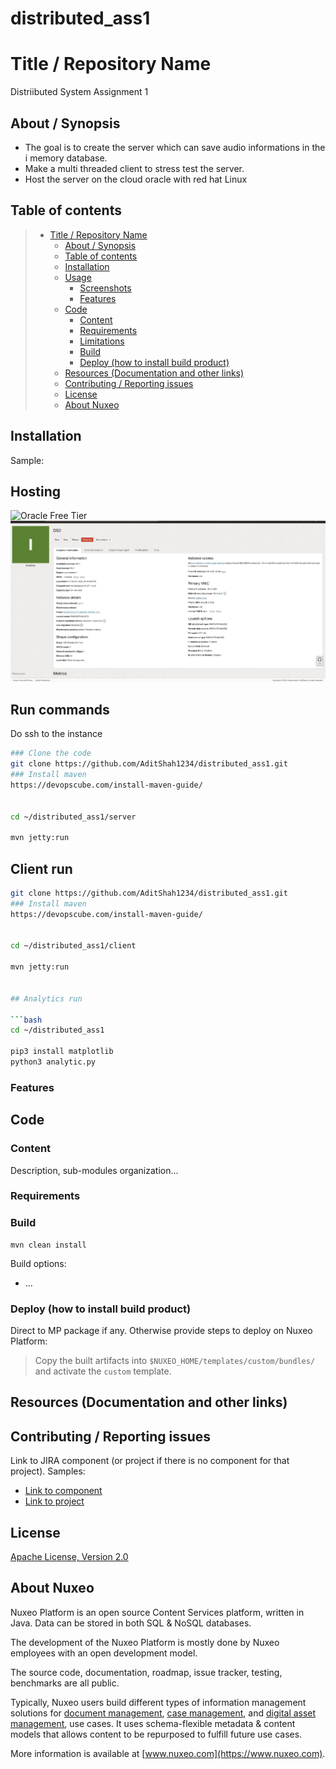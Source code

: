 # distributed_ass1
# Title / Repository Name
Distriibuted System Assignment 1
## About / Synopsis

* The goal is to create the server which can save audio informations in the i memory database.
* Make a multi threaded client to stress test the server.
* Host the server on the cloud oracle with red hat Linux




## Table of contents



> * [Title / Repository Name](#title--repository-name)
>   * [About / Synopsis](#about--synopsis)
>   * [Table of contents](#table-of-contents)
>   * [Installation](#installation)
>   * [Usage](#usage)
>     * [Screenshots](#screenshots)
>     * [Features](#features)
>   * [Code](#code)
>     * [Content](#content)
>     * [Requirements](#requirements)
>     * [Limitations](#limitations)
>     * [Build](#build)
>     * [Deploy (how to install build product)](#deploy-how-to-install-build-product)
>   * [Resources (Documentation and other links)](#resources-documentation-and-other-links)
>   * [Contributing / Reporting issues](#contributing--reporting-issues)
>   * [License](#license)
>   * [About Nuxeo](#about-nuxeo)

## Installation

Sample:


## Hosting

![Oracle Free Tier](https://www.oracle.com/cloud/free/#always-free)
![Oracle Instance](/screenshot/oracle.png?raw=true "Oracle Instance")
## Run commands
Do ssh to the instance 
```bash
### Clone the code
git clone https://github.com/AditShah1234/distributed_ass1.git
### Install maven
https://devopscube.com/install-maven-guide/


cd ~/distributed_ass1/server

mvn jetty:run
```
## Client run
```bash
git clone https://github.com/AditShah1234/distributed_ass1.git
### Install maven
https://devopscube.com/install-maven-guide/


cd ~/distributed_ass1/client

mvn jetty:run


## Analytics run

```bash
cd ~/distributed_ass1

pip3 install matplotlib
python3 analytic.py


```

### Features

## Code


### Content

Description, sub-modules organization...

### Requirements




### Build

    mvn clean install

Build options:

* ...

### Deploy (how to install build product)

Direct to MP package if any. Otherwise provide steps to deploy on Nuxeo Platform:

 > Copy the built artifacts into `$NUXEO_HOME/templates/custom/bundles/` and activate the `custom` template.

## Resources (Documentation and other links)

## Contributing / Reporting issues

Link to JIRA component (or project if there is no component for that project). Samples:

* [Link to component](https://jira.nuxeo.com/issues/?jql=project%20%3D%20NXP%20AND%20component%20%3D%20Elasticsearch%20AND%20Status%20!%3D%20%22Resolved%22%20ORDER%20BY%20updated%20DESC%2C%20priority%20DESC%2C%20created%20ASC)
* [Link to project](https://jira.nuxeo.com/secure/CreateIssue!default.jspa?project=NXP)

## License

[Apache License, Version 2.0](http://www.apache.org/licenses/LICENSE-2.0.html)

## About Nuxeo

Nuxeo Platform is an open source Content Services platform, written in Java. Data can be stored in both SQL & NoSQL databases.

The development of the Nuxeo Platform is mostly done by Nuxeo employees with an open development model.

The source code, documentation, roadmap, issue tracker, testing, benchmarks are all public.

Typically, Nuxeo users build different types of information management solutions for [document management](https://www.nuxeo.com/solutions/document-management/), [case management](https://www.nuxeo.com/solutions/case-management/), and [digital asset management](https://www.nuxeo.com/solutions/dam-digital-asset-management/), use cases. It uses schema-flexible metadata & content models that allows content to be repurposed to fulfill future use cases.

More information is available at [www.nuxeo.com](https://www.nuxeo.com).